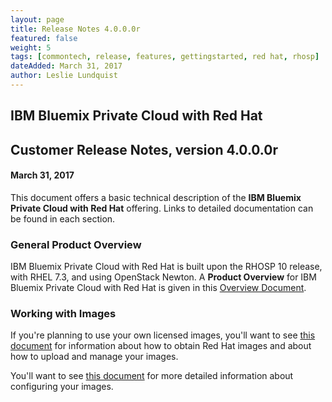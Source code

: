 ```yaml
---
layout: page
title: Release Notes 4.0.0.0r
featured: false
weight: 5
tags: [commontech, release, features, gettingstarted, red hat, rhosp]
dateAdded: March 31, 2017
author: Leslie Lundquist
---
```


## IBM Bluemix Private Cloud with Red Hat
## Customer Release Notes, version 4.0.0.0r

#### March 31, 2017

This document offers a basic technical description of the **IBM Bluemix Private Cloud with Red Hat** offering. Links to detailed documentation can be found in each section.

### General Product Overview

IBM Bluemix Private Cloud with Red Hat is built upon the RHOSP 10 release, with RHEL 7.3, and using OpenStack Newton. A **Product Overview** for IBM Bluemix Private Cloud with Red Hat is given in this [Overview Document](https://github.com/IBM-Blue-Box-Help/help-documentation/pull/702/files).

### Working with Images

If you're planning to use your own licensed images, you'll want to see [this document](https://github.com/IBM-Blue-Box-Help/help-documentation/pull/704/files) for information about how to obtain Red Hat images and about how to upload and manage your images.

You'll want to see [this document](https://github.com/IBM-Blue-Box-Help/help-documentation/pull/706/files) for more detailed information about configuring your images.
